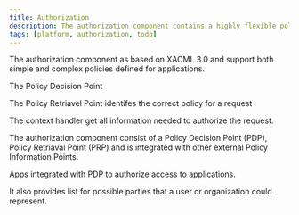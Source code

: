 ```yaml
---
title: Authorization
description: The authorization component contains a highly flexible policy decision point and policy retrieval point to authorize access to applications and Altinn platform components. 
tags: [platform, authorization, todo]
---
```


The authorization component as based on XACML 3.0 and support both simple and complex policies defined for applications.

The Policy Decision Point 

The Policy Retriavel Point identifes the correct policy for a request

The context handler get all information needed to authorize the request.



The authorization component consist of a Policy Decision Point (PDP), Policy Retriaval Point (PRP) and is
integrated with other external Policy Information Points.

Apps integrated with PDP to authorize access to applications.

It also provides list for possible parties that a user or organization could represent.
